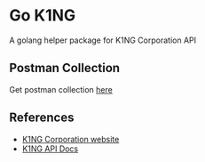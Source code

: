 # Go K1NG
A golang helper package for K1NG Corporation API

## Postman Collection

Get postman collection [here](https://go.postman.co/workspace/My-Workspace~c57ecd96-062c-4652-80da-53925a6ffe76/collection/885943-e04b0a20-530d-4da6-869f-5a59b5d3cb02)

## References

- [K1NG Corporation website](https://k1ngcorporation.com/)
- [K1NG API Docs](https://developer.k1nguniverse.com/)
